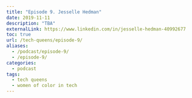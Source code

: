 ```yaml
---
title: "Episode 9. Jesselle Hedman"
date: 2019-11-11
description: "TBA"
externalLink: https://www.linkedin.com/in/jesselle-hedman-40992677
toc: true
url: /tech-queens/episode-9/
aliases:
  - /podcast/episode-9/
  - /episode-9/
categories:
  - podcast
tags:
  - tech queens
  - women of color in tech
---
```

